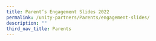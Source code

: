 ```yaml
---
title: Parent’s Engagement Slides 2022
permalink: /unity-partners/Parents/engagement-slides/
description: ""
third_nav_title: Parents
---
```

